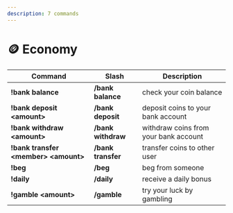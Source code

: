 ```yaml
---
description: 7 commands
---
```


# 🪙 Economy

| Command                                | Slash              | Description                           |
| -------------------------------------- | ------------------ | ------------------------------------- |
| **!bank balance**                      | **/bank balance**  | check your coin balance               |
| **!bank deposit \<amount>**            | **/bank deposit**  | deposit coins to your bank account    |
| **!bank withdraw \<amount>**           | **/bank withdraw** | withdraw coins from your bank account |
| **!bank transfer \<member> \<amount>** | **/bank transfer** | transfer coins to other user          |
| **!beg**                               | **/beg**           | beg from someone                      |
| **!daily**                             | **/daily**         | receive a daily bonus                 |
| **!gamble \<amount>**                  | **/gamble**        | try your luck by gambling             |
